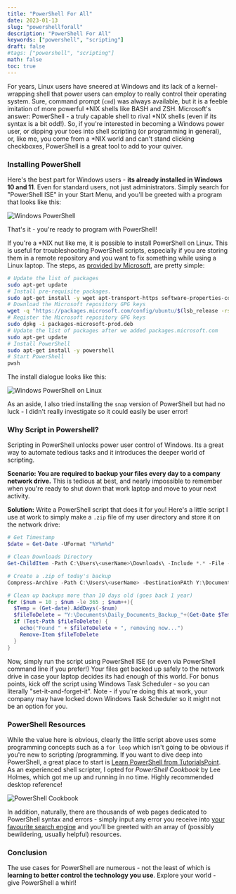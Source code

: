 ```yaml
---
title: "PowerShell For All"
date: 2023-01-13
slug: "powershellforall"
description: "PowerShell For All"
keywords: ["powershell", "scripting"]
draft: false
#tags: ["powershell", "scripting"]
math: false
toc: true
---
```


For years, Linux users have sneered at Windows and its lack of a kernel-wrapping shell that power users can employ to really control their operating system.  Sure, command prompt (`cmd`) was always available, but it is a feeble imitation of more powerful *NIX shells like BASH and ZSH.  Microsoft's answer: PowerShell - a truly capable shell to rival *NIX shells (even if its syntax is a bit odd!).  So, if you're interested in becoming a Windows power user, or dipping your toes into shell scripting (or programming in general), or, like me, you come from a *NIX world and can't stand clicking checkboxes, PowerShell is a great tool to add to your quiver.

### Installing PowerShell

Here's the best part for Windows users - **its already installed in Windows 10 and 11**.  Even for standard users, not just administrators.  Simply search for "PowerShell ISE" in your Start Menu, and you'll be greeted with a program that looks like this:

![Windows PowerShell](/devops/powershell/powershell_ISE.png)

That's it - you're ready to program with PowerShell!

If you're a \*NIX nut like me, it is possible to install PowerShell on Linux.  This is useful for troubleshooting PowerShell scripts, especially if you are storing them in a remote repository and you want to fix something while using a Linux laptop.  The steps, as [provided by Microsoft](https://learn.microsoft.com/en-us/powershell/scripting/install/install-ubuntu?view=powershell-7.3),  are pretty simple:

``` bash
# Update the list of packages
sudo apt-get update
# Install pre-requisite packages.
sudo apt-get install -y wget apt-transport-https software-properties-common
# Download the Microsoft repository GPG keys
wget -q "https://packages.microsoft.com/config/ubuntu/$(lsb_release -rs)/packages-microsoft-prod.deb"
# Register the Microsoft repository GPG keys
sudo dpkg -i packages-microsoft-prod.deb
# Update the list of packages after we added packages.microsoft.com
sudo apt-get update
# Install PowerShell
sudo apt-get install -y powershell
# Start PowerShell
pwsh
```
The install dialogue looks like this:

![Windows PowerShell on Linux](/devops/powershell/installPowerShell_Linux.png)

As an aside, I also tried installing the `snap` version of PowerShell but had no luck - I didn't really investigate so it could easily be user error!

### Why Script in Powershell?

Scripting in PowerShell unlocks power user control of Windows.  Its a great way to automate tedious tasks and it introduces the deeper world of scripting.

**Scenario: You are required to backup your files every day to a company network drive.**  This is tedious at best, and nearly impossible to remember when you're ready to shut down that work laptop and move to your next activity.  

**Solution:** Write a PowerShell script that does it for you!  Here's a little script I use at work to simply make a `.zip` file of my user directory and store it on the network drive:

``` powershell
# Get Timestamp
$date = Get-Date -UFormat "%Y%m%d"

# Clean Downloads Directory
Get-ChildItem -Path C:\Users\<userName>\Downloads\ -Include *.* -File -Recursive | foreach { $_.Delete()}

# Create a .zip of today's backup
Compress-Archive -Path C:\Users\<userName> -DestinationPAth Y:\Documents\Daily_Documents_Backup_$date.zip -Update

# Clean up backups more than 10 days old (goes back 1 year)
for ($num = 10 ; $num -le 365 ; $num++){
  $Temp = (Get-date).AddDays(-$num)
  $fileToDelete = "Y:\Documents\Daily_Documents_Backup_"+(Get-Date $Temp -UFormat "%Y%m%d")+".zip"
  if (Test-Path $fileToDelete) {
    echo("Found " + $fileToDelete + ", removing now...")
    Remove-Item $fileToDelete  
  }
}
```

Now, simply run the script using PowerShell ISE (or even via PowerShell command line if you prefer!)  Your files get backed up safely to the network drive in case your laptop decides its had enough of this world.  For bonus points, kick off the script using Windows Task Scheduler - so you can literally "set-it-and-forget-it".  Note - if you're doing this at work, your company may have locked down Windows Task Scheduler so it might not be an option for you.

### PowerShell Resources

While the value here is obvious, clearly the little script above uses some programming concepts such as a `for loop` which isn't going to be obvious if you're new to scripting /programming.  If you want to dive deep into PowerShell, a great place to start is [Learn PowerShell from TutorialsPoint](https://www.tutorialspoint.com/powershell/index.htm).  As an experienced shell scripter, I opted for *PowerShell Cookbook* by Lee Holmes, which got me up and running in no time.  Highly recommended desktop reference! 

![PowerShell Cookbook](/devops/powershell/powerShell_Cookbook.jpg)

In addition, naturally, there are thousands of web pages dedicated to PowerShell syntax and errors - simply input any error you receive into [your favourite search engine](https://duckduckgo.com/) and you'll be greeted with an array of (possibly bewildering, usually helpful) resources.

### Conclusion

The use cases for PowerShell are numerous - not the least of which is **learning to better control the technology you use**.  Explore your world - give PowerShell a whirl!
